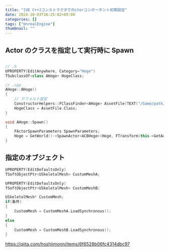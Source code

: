 ```yaml
---
title: "[UE C++]コンストラクタでのctorコンポーネント初期設定"
date: 2024-10-03T16:25:02+09:00
categories: []
tags: ["UnrealEngine"]
thumbnail: ""
---
```


## Actor のクラスを指定して実行時に Spawn

```cpp

// .h
UPROPERTY(EditAnywhere, Category="Hoge")
TSubclassOf<class AHoge> HogeClass;

// .cpp
AHoge::AHoge()
{
    // デフォルト設定
    ConstructorHelpers::FClassFinder<AHoge> AssetFile(TEXT("/Game/path/to/BP_Hoge"));
    HogeClass = AssetFile.Class;
}

void AHoge::Spawn()
{
    FActorSpawnParameters SpawnParameters;
    Hoge = GetWorld()->SpawnActor<ACBHoge>(Hoge, FTransform(this->GetActorLocation()), SpawnParameters);
}

```

## 指定のオブジェクト

```cpp
UPROPERTY(EditDefaultsOnly)
TSoftObjectPtr<USkeletalMesh> CustomMeshA;

UPROPERTY(EditDefaultsOnly)
TSoftObjectPtr<USkeletalMesh> CustomMeshB;

USkeletalMesh* CustomMesh;
if(条件)
{
    CustomMesh = CustomMeshA.LoadSynchronous();
}
else
{
    CustomMesh = CustomMeshB.LoadSynchronous();
}

```

https://qiita.com/hoshiimonn/items/6f6528b06fc4314dbc97
